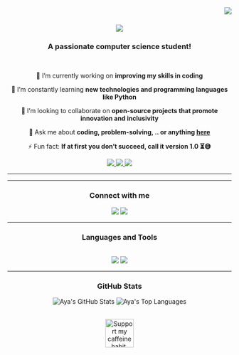 

<!--
**Aya-Ahmad/Aya-Ahmad** is a ✨ _special_ ✨ repository because its `README.md` (this file) appears on your GitHub profile.

Here are some ideas to get you started:

- 🔭 I’m currently working on ...
- 🌱 I’m currently learning ...
- 👯 I’m looking to collaborate on ...
- 🤔 I’m looking for help with ...
- 💬 Ask me about ...
- 📫 How to reach me: ...
- 😄 Pronouns: ...
- ⚡ Fun fact: ...,
-->

<img align="right" src="https://visitor-badge.laobi.icu/badge?page_id=aya-ahmad.aya-ahmad" />

<h1 align="center">
    <img src="https://readme-typing-svg.herokuapp.com/?font=Righteous&size=35&center=true&vCenter=true&width=500&height=70&duration=4000&color=ff69b4&lines=Hi+There!+👋;+I'm+Aya+Ahmad!😊;" />
</h1>
<h3 align="center">A passionate computer science student! </h3>

<br/>

<div align="center">
  
  🔭 I’m currently working on **improving my skills in coding**
  
 🌱 I’m constantly learning **new technologies and programming languages like Python**
 
 👯 I’m looking to collaborate on **open-source projects that promote innovation and inclusivity**
 
 💬 Ask me about **coding, problem-solving, .. or anything [here](https://github.com/Aya-Ahmad/Aya-Ahmad/issues)** 
 
 ⚡ Fun fact: **If at first you don’t succeed, call it version 1.0 ⏳😅**

 </div>

<div align="center"> 
  <a href="mailto:aya.w.ahmadd@gmail.com">
    <img src="https://img.shields.io/badge/Gmail-ff69b4?style=for-the-badge&logo=gmail&logoColor=white" />
  </a>
  <a href="https://linkedin.com/in/aya-ahmad-66533b21b/" target="_blank">
    <img src="https://img.shields.io/badge/LinkedIn-0077B5?style=for-the-badge&logo=linkedin&logoColor=white" target="_blank" />
  </a>
  <a href="https://github.com/aya-ahmad" target="_blank">
     <img src="https://img.shields.io/badge/GitHub-333333?style=for-the-badge&logo=github&logoColor=white" target="_blank" />
  </a>
</div>


---



---

<h3 align="center">Connect with me</h3>
<p align="center">
  <a href="https://www.linkedin.com/in/aya-ahmad-66533b21b/" target="_blank"><img src="https://img.shields.io/badge/LinkedIn-ff69b4?style=for-the-badge&logo=linkedin&logoColor=white"></a>
  <a href="https://github.com/your-github-profile" target="_blank"><img src="https://img.shields.io/badge/GitHub-ff69b4?style=for-the-badge&logo=github&logoColor=white"></a>
</p>

---

<h3 align="center">Languages and Tools</h3>
<br/>
<div align="center">
    <img src="https://skillicons.dev/icons?i=react,html,css,vscode,github" />
    <img src="https://skillicons.dev/icons?i=python,javascript,java,mysql" /><br>
</div>

---

<h3 align="center">GitHub Stats</h3>
<p align="center">
  <img src="https://github-readme-stats.vercel.app/api?username=your-github-username&show_icons=true&theme=radical" alt="Aya's GitHub Stats" />
  <img src="https://github-readme-stats.vercel.app/api/top-langs/?username=your-github-username&theme=radical&layout=compact" alt="Aya's Top Languages" />
</p>

<br/>

<div align="center">
<a href='https://ko-fi.com/V7V4RAK9C' target='_blank'><img height='64' style='border:0px;height:64px;' src='https://storage.ko-fi.com/cdn/kofi1.png?v=3' border='0' alt='Support my caffeine habit, and I'll keep coding!☕️' /></a>
</div>

<br/>



